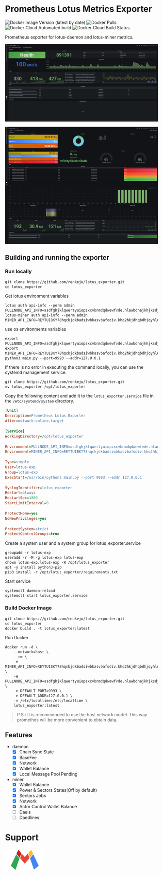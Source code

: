 # Prometheus Lotus Metrics Exporter

![Docker Image Version (latest by date)](https://img.shields.io/docker/v/renkeju/lotus_exporter)
![Docker Pulls](https://img.shields.io/docker/pulls/renkeju/lotus_exporter)
![Docker Cloud Automated build](https://img.shields.io/docker/cloud/automated/renkeju/lotus_exporter)
![Docker Cloud Build Status](https://img.shields.io/docker/cloud/build/renkeju/lotus_exporter)

Prometheus exporter for lotus-daemon and lotus-miner metrics.

![grafana FullNode dashboard](https://raw.githubusercontent.com/renkeju/lotus_exporter/master/images/FullNode%20-%20Grafa.png)

![grafana Miner dashboard](https://raw.githubusercontent.com/renkeju/lotus_exporter/master/images/Miner%20-%20Grafana.png)


## Building and running the exporter

### Run locally

```
git clone https://github.com/renkeju/lotus_exporter.git
cd lotus_exporter
```

Get lotus environment variables
```
lotus auth api-info --perm admin
FULLNODE_API_INFO=asdfghjklqwertyuiopzxcvbnmdqdwewfvde.hlawbdhajkhjksdjhbhchjajdbjbdkjahcvajbajkdlkjLkhkljwhcl.qghjhjbkjvhuiujoi2bf2ufjdnfbajjkhkjkjbcnali:/ip4/127.0.0.1/tcp/1234/http
lotus-miner auth api-info --perm admin
MINER_API_INFO=REYTUIBKY78hqckjdkbadsiwbkasvbafodiv.khq2hkjdhqbdhjqyhlufh89jk23njjhbfvHglwlvwjcakjcbiuvjkh2.kjwfbqebfvjh923brj2jef9rkkcjvjevkjoiekjfvnf:/ip4/127.0.0.1/tcp/2345/http
```

use os environments variables

```
export FULLNODE_API_INFO=asdfghjklqwertyuiopzxcvbnmdqdwewfvde.hlawbdhajkhjksdjhbhchjajdbjbdkjahcvajbajkdlkjLkhkljwhcl.qghjhjbkjvhuiujoi2bf2ufjdnfbajjkhkjkjbcnali:/ip4/127.0.0.1/tcp/1234/http
export MINER_API_INFO=REYTUIBKY78hqckjdkbadsiwbkasvbafodiv.khq2hkjdhqbdhjqyhlufh89jk23njjhbfvHglwlvwjcakjcbiuvjkh2.kjwfbqebfvjh923brj2jef9rkkcjvjevkjoiekjfvnf:/ip4/127.0.0.1/tcp/2345/http
python3 main.py --port=9993 --addr=127.0.0.1
```

If there is no error in executing the command locally, you can use the systemd management service.

```
git clone https://github.com/renkeju/lotus_exporter.git
mv lotus_exporter /opt/lotus_exporter
```

Copy the following content and add it to the `lotus_exporter.service` file in the `/etc/systemd/system` directory.

```ini
[Unit]
Description=Prometheus Lotus Exporter
After=network-online.target

[Service]
WorkingDirectory=/opt/lotus_exporter

Environment=FULLNODE_API_INFO=asdfghjklqwertyuiopzxcvbnmdqdwewfvde.hlawbdhajkhjksdjhbhchjajdbjbdkjahcvajbajkdlkjLkhkljwhcl.qghjhjbkjvhuiujoi2bf2ufjdnfbajjkhkjkjbcnali:/ip4/127.0.0.1/tcp/1234/http
Environment=MINER_API_INFO=REYTUIBKY78hqckjdkbadsiwbkasvbafodiv.khq2hkjdhqbdhjqyhlufh89jk23njjhbfvHglwlvwjcakjcbiuvjkh2.kjwfbqebfvjh923brj2jef9rkkcjvjevkjoiekjfvnf:/ip4/127.0.0.1/tcp/2345/http

Type=simple
User=lotus-exp
Group=lotus-exp
ExecStart=/usr/bin/python3 main.py --port 9993 --addr 127.0.0.1

SyslogIdentifier=lotus_exporter
Restart=always
RestartSec=1800
StartLimitInterval=0

ProtectHome=yes
NoNewPrivileges=yes

ProtectSystem=strict
ProtectControlGroups=true
```

Create a system user and a system group for lotus_exporter.service

```
groupadd -r lotus-exp
useradd -r -M -g lotus-exp lotus-exp
chown lotus-exp.lotus-exp -R /opt/lotus_exporter
apt -y install python3-pip
pip3 install -r /opt/lotus_exporter/requirements.txt
```

Start service

```
systemctl daemon-reload
systemctl start lotus_exporter.service
```

### Build Docker Image

```
git clone https://github.com/renkeju/lotus_exporter.git
cd lotus_exporter
docker build . -t lotus_exporter:latest
```

Run Docker

```
docker run -d \
    --network=host \
    --rm \
    -e MINER_API_INFO=REYTUIBKY78hqckjdkbadsiwbkasvbafodiv.khq2hkjdhqbdhjqyhlufh89jk23njjhbfvHglwlvwjcakjcbiuvjkh2.kjwfbqebfvjh923brj2jef9rkkcjvjevkjoiekjfvnf:/ip4/127.0.0.1/tcp/2345/http \
    -e FULLNODE_API_INFO=asdfghjklqwertyuiopzxcvbnmdqdwewfvde.hlawbdhajkhjksdjhbhchjajdbjbdkjahcvajbajkdlkjLkhkljwhcl.qghjhjbkjvhuiujoi2bf2ufjdnfbajjkhkjkjbcnali:/ip4/127.0.0.1/tcp/1234/http \
    -e DEFAULT_PORT=9993 \
    -e DEFAULT_ADDR=127.0.0.1 \
    -v /etc/localtime:/etc/localtime \
    lotus_exporter:latest
```

> P.S.: It is recommended to use the host network model. This way promethes will be more convenient to obtain data.

## Features

* daemon
  - [x] Chain Sync State
  - [x] BaseFee
  - [x] Network
  - [x] Wallet Balance
  - [x] Local Message Pool Pending
* miner
  - [x] Wallet Balance
  - [x] Power & Sectors States(Off by default)
  - [x] Sectors Jobs
  - [x] Network
  - [x] Actor Control Wallet Balance
  - [ ] Daels
  - [ ] Daedlines

# Support

![MoyMI Logo](https://raw.githubusercontent.com/renkeju/picture_share/main/moymi-log.png)
